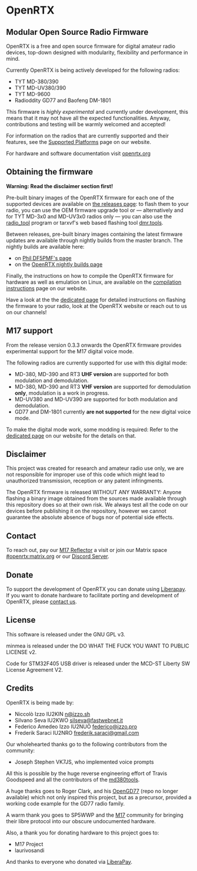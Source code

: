 # OpenRTX
## Modular Open Source Radio Firmware

OpenRTX is a free and open source firmware for digital amateur radio devices, top-down designed
with modularity, flexibility and performance in mind.

Currently OpenRTX is being actively developed for the following radios:

- TYT MD-380/390
- TYT MD-UV380/390
- TYT MD-9600
- Radioddity GD77 and Baofeng DM-1801

This firmware is *highly experimental* and currently under development, this means
that it may not have all the expected functionalities. Anyway, contributions and testing will be warmly welcomed and accepted!

For information on the radios that are currently supported and their features, see the [Supported Platforms](https://openrtx.org/#/platforms) page on our website.

For hardware and software documentation visit [openrtx.org](https://openrtx.org/)

## Obtaining the firmware

**Warning: Read the disclaimer section first!**

Pre-built binary images of the OpenRTX firmware for each one of the supported devices are available on [the releases page](https://github.com/OpenRTX/OpenRTX/releases): to flash them to your radio, you can use the OEM firmware upgrade tool or — alternatively and for TYT MD-3x0 and MD-UV3x0 radios only — you can also use the [radio_tool](https://github.com/v0l/radio_tool) program or tarxvf's web based flashing tool [dmr.tools](https://dmr.tools).

Between releases, pre-built binary images containing the latest firmware updates are available through nightly builds from the master branch.
The nightly builds are available here:
- on [Phil DF5PMF's page](https://openrtx.schinken-radio.de/nightly/)
- on the [OpenRTX nightly builds page](https://files.openrtx.org/nightly/)

Finally, the instructions on how to compile the OpenRTX firmware for hardware as well as emulation on Linux, are available on the [compilation instructions](https://openrtx.org/#/compiling) page on our website.

Have a look at the the [dedicated page](https://openrtx.org/#/user_guide) for detailed instructions on flashing the firmware to your radio, look at the OpenRTX website or reach out to us on our channels!

## M17 support

From the release version 0.3.3 onwards the OpenRTX firmware provides experimental support for the M17 digital voice mode.

The following radios are currently supported for use with this digital mode:
- MD-380, MD-390 and RT3 **UHF version** are supported for both modulation and demodulation.
- MD-380, MD-390 and RT3 **VHF version** are supported for demodulation **only**, modulation is a work in progress.
- MD-UV380 and MD-UV390 are supported for both modulation and demodulation.
- GD77 and DM-1801 currently **are not supported** for the new digital voice mode.

To make the digital mode work, some modding is required: Refer to the [dedicated page](https://openrtx.org/#/M17/m17?id=hardware-modifications) on our website for the details on that.

## Disclaimer

This project was created for research and amateur radio use only, we are not
responsible for improper use of this code which might lead to unauthorized
transmission, reception or any patent infringments.

The OpenRTX firmware is released WITHOUT ANY WARRANTY: Anyone flashing a binary
image obtained from the sources made available through this repository does so at
their own risk. We always test all the code on our devices before publishing it
on the repository, however we cannot guarantee the absolute absence of bugs nor of
potential side effects.

## Contact

To reach out, pay our [M17 Reflector](https://m17.openrtx.org) a visit or join our Matrix space [#openrtx:matrix.org](https://matrix.to/#/#openrtx:matrix.org) or our [Discord Server](https://discord.gg/TbR2FVtMya).

## Donate

To support the development of OpenRTX you can donate using [Liberapay](https://liberapay.com/OpenRTX/donate). \
If you want to donate hardware to facilitate porting and development of OpenRTX, please [contact us](https://github.com/OpenRTX/OpenRTX#contact).

## License

This software is released under the GNU GPL v3.

minmea is released under the DO WHAT THE FUCK YOU WANT TO PUBLIC LICENSE v2.

Code for STM32F405 USB driver is released under the MCD-ST Liberty SW License Agreement V2.

## Credits

OpenRTX is being made by:

- Niccolò Izzo IU2KIN <n@izzo.sh>
- Silvano Seva IU2KWO <silseva@fastwebnet.it>
- Federico Amedeo Izzo IU2NUO <federico@izzo.pro>
- Frederik Saraci IU2NRO <frederik.saraci@gmail.com>

Our wholehearted thanks go to the following contributors from the community:

- Joseph Stephen VK7JS, who implemented voice prompts

All this is possible by the huge reverse engineering effort of Travis Goodspeed and all the contributors of the [md380tools](https://github.com/travisgoodspeed/md380tools).

A huge thanks goes to Roger Clark, and his [OpenGD77](https://github.com/rogerclarkmelbourne/OpenGD77) (repo no longer available) which not only inspired this project, but as a precursor, provided a working code example for the GD77 radio family.

A warm thank you goes to SP5WWP and the [M17](https://m17project.org) community for bringing their libre protocol into our obscure undocumented hardware.

Also, a thank you for donating hardware to this project goes to:
* M17 Project
* laurivosandi

And thanks to everyone who donated via [LiberaPay](https://liberapay.com/OpenRTX/donate).
